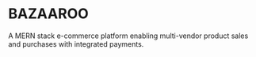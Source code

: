 # BAZAAROO
A MERN stack e-commerce platform enabling multi-vendor product sales and purchases with integrated payments.
